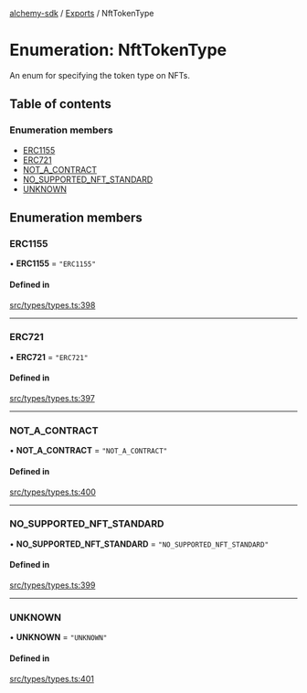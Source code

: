 [alchemy-sdk](../README.md) / [Exports](../modules.md) / NftTokenType

# Enumeration: NftTokenType

An enum for specifying the token type on NFTs.

## Table of contents

### Enumeration members

- [ERC1155](NftTokenType.md#erc1155)
- [ERC721](NftTokenType.md#erc721)
- [NOT\_A\_CONTRACT](NftTokenType.md#not_a_contract)
- [NO\_SUPPORTED\_NFT\_STANDARD](NftTokenType.md#no_supported_nft_standard)
- [UNKNOWN](NftTokenType.md#unknown)

## Enumeration members

### ERC1155

• **ERC1155** = `"ERC1155"`

#### Defined in

[src/types/types.ts:398](https://github.com/alchemyplatform/alchemy-sdk-js/blob/a162d40/src/types/types.ts#L398)

___

### ERC721

• **ERC721** = `"ERC721"`

#### Defined in

[src/types/types.ts:397](https://github.com/alchemyplatform/alchemy-sdk-js/blob/a162d40/src/types/types.ts#L397)

___

### NOT\_A\_CONTRACT

• **NOT\_A\_CONTRACT** = `"NOT_A_CONTRACT"`

#### Defined in

[src/types/types.ts:400](https://github.com/alchemyplatform/alchemy-sdk-js/blob/a162d40/src/types/types.ts#L400)

___

### NO\_SUPPORTED\_NFT\_STANDARD

• **NO\_SUPPORTED\_NFT\_STANDARD** = `"NO_SUPPORTED_NFT_STANDARD"`

#### Defined in

[src/types/types.ts:399](https://github.com/alchemyplatform/alchemy-sdk-js/blob/a162d40/src/types/types.ts#L399)

___

### UNKNOWN

• **UNKNOWN** = `"UNKNOWN"`

#### Defined in

[src/types/types.ts:401](https://github.com/alchemyplatform/alchemy-sdk-js/blob/a162d40/src/types/types.ts#L401)
